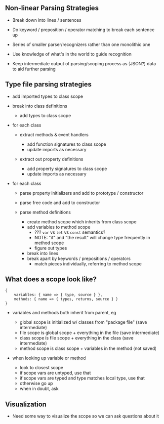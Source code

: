 Non-linear Parsing Strategies
-----------------------------

- Break down into lines / sentences
- Do keyword / preposition / operator matching to break each sentence up
- Series of smaller parser/recognizers rather than one monolithic one
- Use knowledge of what's in the world to guide recognition

- Keep intermediate output of parsing/scoping process as (JSON?) data to aid further parsing



Type file parsing strategies
----------------------------
- add imported types to class scope

- break into class definitions
	- add types to class scope

- for each class
	- extract methods & event handlers
		- add function signatures to class scope
		- update imports as necessary

	- extract out property definitions
		- add property signatures to class scope
		- update imports as necessary

- for each class
	- parse property initializers and add to prototype / constructor
	- parse free code and add to constructor

	- parse method definitions
		- create method scope which inherits from class scope
		- add variables to method scope
			- ???  `var` vs `let` vs `const` semantics?
			- NOTE: "it" and "the result" will change type frequently in method scope
			- figure out types
		- break into lines
		- break apart by keywords / prepositions / operators
			- match pieces individually, referring to method scope


What does a scope look like?
----------------------------
	{
		variables: { name => { type, source } },
		methods: { name => { types, returns, source } }
	}

- variables and methods both inherit from parent, eg
	- global scope is initialized w/ classes from "package file"	(save intermediate)
	- file scope is global scope + everything in the file			(save intermediate)
	- class scope is file scope + everything in the class			(save intermediate)
	- method scope is class scope + variables in the method			(not saved)

- when looking up variable or method
	- look to closest scope
	- if scope vars are untyped, use that
	- if scope vars are typed and type matches local type, use that
	- otherwise go up
	- when in doubt, ask


Visualization
-------------
- Need some way to visualize the scope so we can ask questions about it
